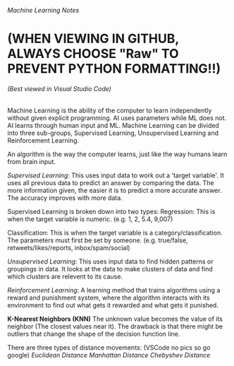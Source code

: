 *Machine Learning Notes*
<h1>(WHEN VIEWING IN GITHUB, ALWAYS CHOOSE "Raw" TO PREVENT PYTHON FORMATTING!!)</h1>
<h6>(Best viewed in Visual Studio Code)</h6>

Machine Learning is the ability of the computer to learn independently without given explicit programming. AI uses parameters while ML does not. AI learns through human input and ML. Machine Learning can be divided into three sub-groups, Supervised Learning, Unsupervised Learning and Reinforcement Learning.

An algorithm is the way the computer learns, just like the way humans learn from brain input.

_Supervised Learning:_
This uses input data to work out a 'target variable'. It uses all previous data to predict an answer by comparing the data. The more information given, the easier it is to predict a more accurate answer. The accuracy improves with more data.

Supervised Learning is broken down into two types:
Regression: This is when the target variable is numeric. (e.g. 1, 2, 5.4, 9,007)

Classification: This is when the target variable is a category/classification. The parameters must first be set by someone. (e.g. true/false, retweets/likes/reports, inbox/spam/social)

_Unsupervised Learning:_
This uses input data to find hidden patterns or groupings in data. It looks at the data to make clusters of data and find which clusters are relevent to its cause.

_Reinforcement Learning:_
A learning method that trains algorithms using a reward and punishment system, where the algorithm interacts with its environment to find out what gets it rewarded and what gets it punished.

**K-Nearest Neighbors (KNN)**
The unknown value becomes the value of its neighbor (The closest values near it).
The drawback is that there might be outliers that change the shape of the decision function line.

There are three types of distance movements: (VSCode no pics so go google)
_Euclidean Distance_
_Manhattan Distance_
_Chebyshev Distance_